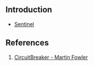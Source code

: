 ## Introduction


- [Sentinel](/docs/CS/Framework/Spring_Cloud/Sentinel/CircuitBreaker.md)

## References
1. [CircuitBreaker - Martin Fowler](https://martinfowler.com/bliki/CircuitBreaker.html)